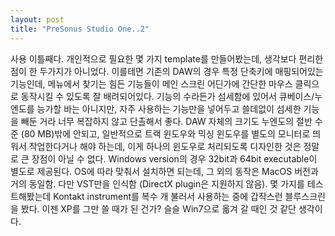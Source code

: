 ```yaml
---
layout: post
title: "PreSonus Studio One..2"
---
```


사용 이틀째다. 개인적으로 필요한 몇 가지 template를 만들어봤는데, 생각보다 편리한 점이 한 두가지가 아니었다. 이를테면 기존의 DAW의 경우 특정 단축키에 매핑되어있는 기능인데, 메뉴에서 찾기는 힘든 기능들이 메인 스크린 어딘가에 간단한 마우스 클릭으로 동작시킬 수 있도록 잘 배려되어있다. 기능의 수라든가 섬세함에 있어서 큐베이스/누엔도를 능가할 바는 아니지만, 자주 사용하는 기능만을 넣어두고 쓸데없이 섬세한 기능을 빼둔 거라 너무 복잡하지 않고 단촐해서 좋다. DAW 자체의 크기도 누엔도의 절반 수준 (80 MB)밖에 안되고, 일반적으로 트랙 윈도우와 믹싱 윈도우를 별도의 모니터로 띄워서 작업한다거나 해야 하는데, 이게 하나의 윈도우로 처리되도록 디자인한 것은 정말로 큰 장점이 아닐 수 없다.
Windows version의 경우 32bit과 64bit executable이 별도로 제공된다. OS에 따라 맞춰서 설치하면 되는데, 그 외의 동작은 MacOS 버전과 거의 동일함. 다만 VST만을 인식함 (DirectX plugin은 지원하지 않음). 몇 가지를 테스트해봤는데 Kontakt instrument를 복수 개 불러서 사용하는 중에 갑작스런 블루스크린을 봤다. 이젠 XP를 그만 쓸 때가 된 건가? 슬슬 Win7으로 옮겨 갈 때인 것 같단 생각이다.


